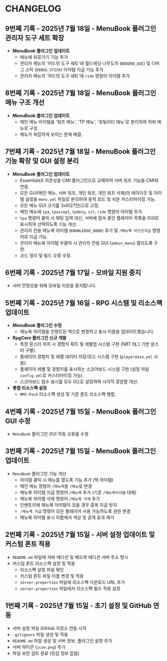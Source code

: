 # CHANGELOG

## 9번째 기록 - 2025년 7월 18일 - MenuBook 플러그인 관리자 도구 세트 확장

*   **MenuBook 플러그인 업데이트**
    *   메뉴에 뒤로가기 기능 추가
    *   관리자 메뉴의 '어드민 도구 세트'에 월드에딧 나무도끼 (`WOODEN_AXE`) 및 디버그 스틱 (`DEBUG_STICK`) 아이템 지급 기능 추가.
    *   관리자 메뉴의 '어드민 도구 세트'에 `ride` 명령어 아이템 추가.

## 8번째 기록 - 2025년 7월 18일 - MenuBook 플러그인 메뉴 구조 개선

*   **MenuBook 플러그인 업데이트**
    *   메인 메뉴 아이템을 '워프 메뉴', 'TP 메뉴', '유틸리티 메뉴'로 분리하여 하위 메뉴로 구성.
    *   메뉴가 복잡하게 보이는 문제 해결.

## 7번째 기록 - 2025년 7월 18일 - MenuBook 플러그인 기능 확장 및 GUI 설정 분리

*   **MenuBook 플러그인 업데이트**
    *   EssentialsX 의존성을 CMI 플러그인으로 교체하여 서버 워프 기능을 CMI와 연동.
    *   모든 GUI(메인 메뉴, 서버 워프, 개인 워프, 개인 워프 삭제)의 레이아웃 및 아이템 설정을 `menu.yml` 파일로 분리하여 동적 로드 및 쉬운 커스터마이징 가능.
    *   모든 메뉴 GUI 크기를 3x9(27칸)으로 고정.
    *   메인 메뉴에 `tpa`, `tpaccept`, `tpdeny`, `sit`, `ride` 명령어 아이템 추가.
    *   `tpa` 명령어 클릭 시 채팅 입력 대신, 서버에 접속 중인 플레이어 목록을 GUI로 표시하여 선택하도록 기능 개선.
    *   관리자 전용 메뉴북 아이템 (`KNOWLEDGE_BOOK`) 추가 및 `/메뉴북 어드민지급` 명령어로 지급 가능.
    *   관리자 메뉴북 아이템 우클릭 시 관리자 전용 GUI (`admin_menu`) 열리도록 구현.
    *   코드 정리 및 빌드 오류 수정.

## 6번째 기록 - 2025년 7월 17일 - 모바일 지원 중지

*   서버 안정성을 위해 모바일 지원을 중지합니다.


## 5번째 기록 - 2025년 7월 16일 - RPG 시스템 및 리소스팩 업데이트

*   **MenuBook 플러그인 수정**
    *   메뉴북 아이템을 인챈트된 책으로 변경하고 표시 이름을 업데이트했습니다.
*   **RpgCore 플러그인 신규 개발**
    *   특정 몬스터 처치 시 경험치 획득 및 레벨업 시스템 구현 (NBT 태그 기반 몬스터 구별).
    *   플레이어 경험치 및 레벨 데이터 저장/로드 시스템 구현 (`playerdata.yml` 사용).
    *   플레이어 레벨 및 경험치를 표시하는 스코어보드 시스템 구현 (설정 파일 `config.yml`로 커스터마이징 가능).
    *   스코어보드 점수 표시를 모두 0으로 설정하여 시각적 깔끔함 개선.
*   **통합 리소스팩 설정**
    *   `MMS-Pack` 리소스팩 생성 및 기존 폰트 리소스팩 병합.

## 4번째 기록 - 2025년 7월 15일 - MenuBook 플러그인 GUI 수정

*   `MenuBook` 플러그인 GUI 작동 오류를 수정

## 3번째 기록 - 2025년 7월 15일 - MenuBook 플러그인 업데이트

*   `MenuBook` 플러그인 기능 개선
    *   아이템 클릭 시 메뉴를 열도록 기능 추가 (책 아이템)
    *   메인 메뉴 명령어 `/메뉴북`을 `/메뉴`로 변경
    *   메뉴북 아이템 지급 명령어 `/메뉴북` 추가 (기존 `/메뉴북아이템` 대체)
    *   메뉴북 아이템 삭제 명령어 `/메뉴북 삭제` 추가
    *   인벤토리에 메뉴북 아이템이 있을 경우 중복 지급 방지
    *   `/메뉴북 지급` 명령어 모든 플레이어 사용 가능하도록 권한 변경
    *   메뉴북 아이템 표시 이름에서 색상 및 굵게 효과 제거

## 2번째 기록 - 2025년 7월 15일 - 서버 설정 업데이트 및 커스텀 폰트 적용

*   `README.md` 파일에 자바 에디션 및 베드락 에디션 서버 주소 명시
*   커스텀 폰트 리소스팩 설정 및 적용
    *   리소스팩 설정 파일 확인
    *   커스텀 폰트 파일 이름 변경 및 적용
    *   `server.properties` 파일에 리소스팩 다운로드 URL 추가
    *   `server.properties` 파일에서 리소스팩 필수 적용 설정

## 1번째 기록 - 2025년 7월 15일 - 초기 설정 및 GitHub 연동

*   서버 설정 파일 GitHub 저장소 연동 시작
*   `.gitignore` 파일 생성 및 적용
*   `README.md` 파일 생성 및 서버 정보, 플러그인 설명 추가
*   서버 아이콘 (`icon.png`) 추가
*   파일 보안 검토 완료 (민감 정보 없음)